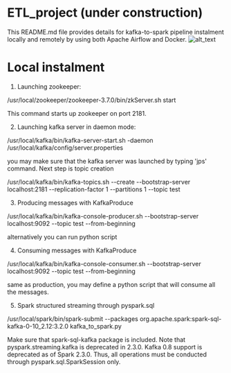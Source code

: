 # ETL_project (under construction)
This README.md file provides details for kafka-to-spark pipeline instalment locally and remotely by using both Apache Airflow and Docker.
![alt_text](https://github.com/Gitnuts/kafka_spark_project/blob/main/schema.png)

# Local instalment

1) Launching zookeeper:

/usr/local/zookeeper/zookeeper-3.7.0/bin/zkServer.sh start

This command starts up zookeeper on port 2181.

2) Launching kafka server in daemon mode:

/usr/local/kafka/bin/kafka-server-start.sh -daemon /usr/local/kafka/config/server.properties

you may make sure that the kafka server was launched by typing 'jps' command. Next step is topic creation

/usr/local/kafka/bin/kafka-topics.sh --create --bootstrap-server localhost:2181 --replication-factor 1 --partitions 1 --topic test

3) Producing messages with KafkaProduce

/usr/local/kafka/bin/kafka-console-producer.sh --bootstrap-server localhost:9092 --topic test --from-beginning

alternatively you can run python script 

4) Consuming messages with KafkaProduce

/usr/local/kafka/bin/kafka-console-consumer.sh --bootstrap-server localhost:9092 --topic test --from-beginning

same as production, you may define a python script that will consume all the messages.

5) Spark structured streaming through pyspark.sql

/usr/local/spark/bin/spark-submit --packages org.apache.spark:spark-sql-kafka-0-10_2.12:3.2.0  kafka_to_spark.py

Make sure that spark-sql-kafka package is included. Note that pyspark.streaming.kafka is deprecated in 2.3.0. Kafka 0.8 support is deprecated as of Spark 2.3.0. Thus, all operations must be conducted through pyspark.sql.SparkSession only.
